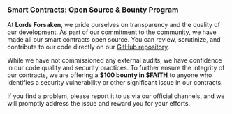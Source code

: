 ### Smart Contracts: Open Source & Bounty Program

At **Lords Forsaken**, we pride ourselves on transparency and the quality of our development. As part of our commitment to the community, we have made all our smart contracts open source. You can review, scrutinize, and contribute to our code directly on our [GitHub repository](https://github.com/lordsforsaken/evm-contracts).

While we have not commissioned any external audits, we have confidence in our code quality and security practices. To further ensure the integrity of our contracts, we are offering a **$100 bounty in $FAITH** to anyone who identifies a security vulnerability or other significant issue in our contracts. 

If you find a problem, please report it to us via our official channels, and we will promptly address the issue and reward you for your efforts.
